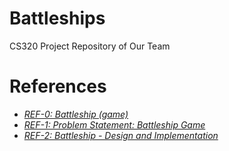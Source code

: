# Battleships
 CS320 Project Repository of Our Team
# References
* [_REF-0: Battleship (game)_](https://en.wikipedia.org/wiki/Battleship_(game))
* [_REF-1: Problem Statement: Battleship Game_](https://github.com/anomaly2104/battleship-game-low-level-design/blob/master/problem-statement.md)
* [_REF-2: Battleship - Design and Implementation_](https://rucforsk.ruc.dk/ws/portalfiles/portal/57612924/Report_formatted.pdf)



